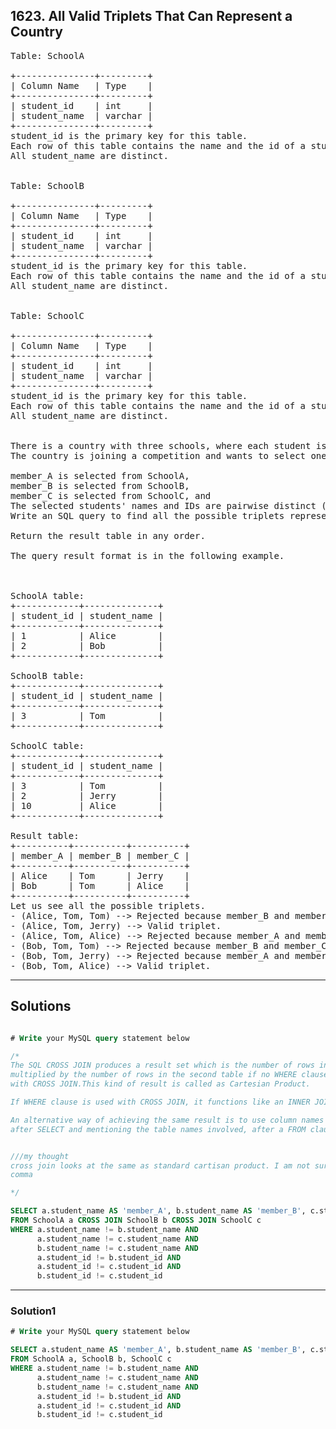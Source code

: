 ## 1623. All Valid Triplets That Can Represent a Country
<pre>
Table: SchoolA

+---------------+---------+
| Column Name   | Type    |
+---------------+---------+
| student_id    | int     |
| student_name  | varchar |
+---------------+---------+
student_id is the primary key for this table.
Each row of this table contains the name and the id of a student in school A.
All student_name are distinct.
 

Table: SchoolB

+---------------+---------+
| Column Name   | Type    |
+---------------+---------+
| student_id    | int     |
| student_name  | varchar |
+---------------+---------+
student_id is the primary key for this table.
Each row of this table contains the name and the id of a student in school B.
All student_name are distinct.
 

Table: SchoolC

+---------------+---------+
| Column Name   | Type    |
+---------------+---------+
| student_id    | int     |
| student_name  | varchar |
+---------------+---------+
student_id is the primary key for this table.
Each row of this table contains the name and the id of a student in school C.
All student_name are distinct.
 

There is a country with three schools, where each student is enrolled in exactly one school. 
The country is joining a competition and wants to select one student from each school to represent the country such that:

member_A is selected from SchoolA,
member_B is selected from SchoolB,
member_C is selected from SchoolC, and
The selected students' names and IDs are pairwise distinct (i.e. no two students share the same name, and no two students share the same ID).
Write an SQL query to find all the possible triplets representing the country under the given constraints.

Return the result table in any order.

The query result format is in the following example.

 

SchoolA table:
+------------+--------------+
| student_id | student_name |
+------------+--------------+
| 1          | Alice        |
| 2          | Bob          |
+------------+--------------+

SchoolB table:
+------------+--------------+
| student_id | student_name |
+------------+--------------+
| 3          | Tom          |
+------------+--------------+

SchoolC table:
+------------+--------------+
| student_id | student_name |
+------------+--------------+
| 3          | Tom          |
| 2          | Jerry        |
| 10         | Alice        |
+------------+--------------+

Result table:
+----------+----------+----------+
| member_A | member_B | member_C |
+----------+----------+----------+
| Alice    | Tom      | Jerry    |
| Bob      | Tom      | Alice    |
+----------+----------+----------+
Let us see all the possible triplets.
- (Alice, Tom, Tom) --> Rejected because member_B and member_C have the same name and the same ID.
- (Alice, Tom, Jerry) --> Valid triplet.
- (Alice, Tom, Alice) --> Rejected because member_A and member_C have the same name.
- (Bob, Tom, Tom) --> Rejected because member_B and member_C have the same name and the same ID.
- (Bob, Tom, Jerry) --> Rejected because member_A and member_C have the same ID.
- (Bob, Tom, Alice) --> Valid triplet.
</pre>

-------------------------------------------------------------

## Solutions
```sql

# Write your MySQL query statement below

/*
The SQL CROSS JOIN produces a result set which is the number of rows in the first table 
multiplied by the number of rows in the second table if no WHERE clause is used along 
with CROSS JOIN.This kind of result is called as Cartesian Product.

If WHERE clause is used with CROSS JOIN, it functions like an INNER JOIN.

An alternative way of achieving the same result is to use column names separated by commas 
after SELECT and mentioning the table names involved, after a FROM clause.


///my thought
cross join looks at the same as standard cartisan product. I am not sure why cross join is faster than just using 
comma

*/

SELECT a.student_name AS 'member_A', b.student_name AS 'member_B', c.student_name AS 'member_C'
FROM SchoolA a CROSS JOIN SchoolB b CROSS JOIN SchoolC c
WHERE a.student_name != b.student_name AND
      a.student_name != c.student_name AND
      b.student_name != c.student_name AND
      a.student_id != b.student_id AND
      a.student_id != c.student_id AND
      b.student_id != c.student_id

```
-------------------------------------------------------------
### Solution1
```sql
# Write your MySQL query statement below

SELECT a.student_name AS 'member_A', b.student_name AS 'member_B', c.student_name AS 'member_C'
FROM SchoolA a, SchoolB b, SchoolC c
WHERE a.student_name != b.student_name AND
      a.student_name != c.student_name AND
      b.student_name != c.student_name AND
      a.student_id != b.student_id AND
      a.student_id != c.student_id AND
      b.student_id != c.student_id
      
```

